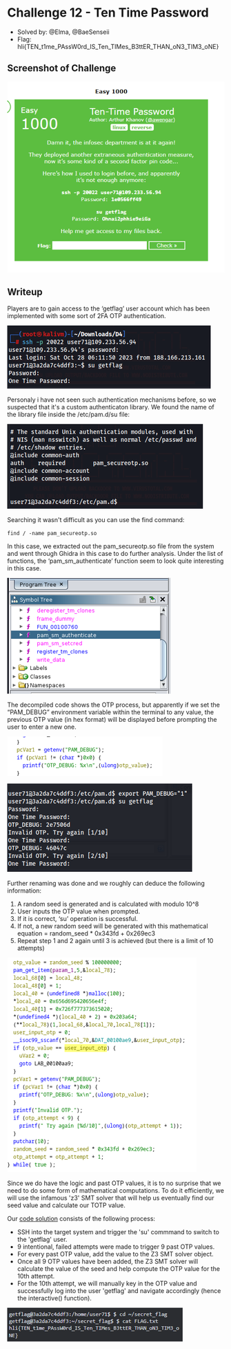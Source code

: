 # Challenge 12 - Ten Time Password
- Solved by: @Elma, @BaeSenseii
- Flag: hli{TEN_t1me_PAssW0rd_IS_Ten_TIMes_B3ttER_THAN_oN3_TIM3_oNE}

## Screenshot of Challenge
![alt](./images/chall-screenshot.png)

## Writeup
Players are to gain access to the ‘getflag’ user account which has been implemented with some sort of 2FA OTP authentication.

![](./images/actf2023_c12_1.PNG)

Personaly i have not seen such authentication mechanisms before, so we suspected that it's a custom authenticaton library. We found the name of the library file inside the /etc/pam.d/su file:

![](./images/actf2023_c12_2.PNG)

Searching it wasn't difficult as you can use the find command:

```
find / -name pam_secureotp.so
```

In this case, we extracted out the pam_secureotp.so file from the system and went through Ghidra in this case to do further analysis. Under the list of functions, the ‘pam_sm_authenticate’ function seem to look quite interesting in this case.

![](./images/actf2023_c12_3.PNG)


The decompiled code shows the OTP process, but apparently if we set the “PAM_DEBUG” environment variable within the terminal to any value, the previous OTP value (in hex format) will be displayed before prompting the user to enter a new one.

![](./images/actf2023_c12_4.PNG)

![](./images/actf2023_c12_5.PNG)

Further renaming was done and we roughly can deduce the following information:
1. A random seed is generated and is calculated with modulo 10^8
2. User inputs the OTP value when prompted.
3. If it is correct, ‘su’ operation is successful.
4. If not, a new random seed will be generated with this mathematical equation = random_seed * 0x343fd + 0x269ec3
5. Repeat step 1 and 2 again until 3 is achieved (but there is a limit of 10 attempts)

![](./images/actf2023_c12_6.PNG)

Since we do have the logic and past OTP values, it is to no surprise that we need to do some form of mathematical computations. To do it efficiently, we will use the infamous 'z3' SMT solver that will help us eventually find our seed value and calculate our TOTP value.

Our [code solution](./solution.py) consists of the following process:
- SSH into the target system and trigger the 'su' commmand to switch to the 'getflag' user.
- 9 intentional, failed attempts were made to trigger 9 past OTP values.
- For every past OTP value, add the value to the Z3 SMT solver object.
- Once all 9 OTP values have been added, the Z3 SMT solver will calculate the value of the seed and help compute the OTP value for the 10th attempt.
- For the 10th attempt, we will manually key in the OTP value and successfully log into the user 'getflag' and navigate accordingly (hence the interactive() function).

![](./images/actf2023_c12_7.PNG)
